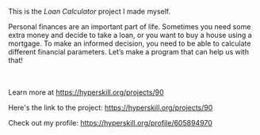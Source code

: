 This is the *Loan Calculator* project I made myself.


<p>Personal finances are an important part of life. Sometimes you need some extra money and decide to take a loan, or you want to buy a house using a mortgage. To make an informed decision, you need to be able to calculate different financial parameters. Let’s make a program that can help us with that!</p><br/><br/>Learn more at <a href="https://hyperskill.org/projects/90?utm_source=ide&utm_medium=ide&utm_campaign=ide&utm_content=project-card">https://hyperskill.org/projects/90</a>

Here's the link to the project: https://hyperskill.org/projects/90

Check out my profile: https://hyperskill.org/profile/605894970